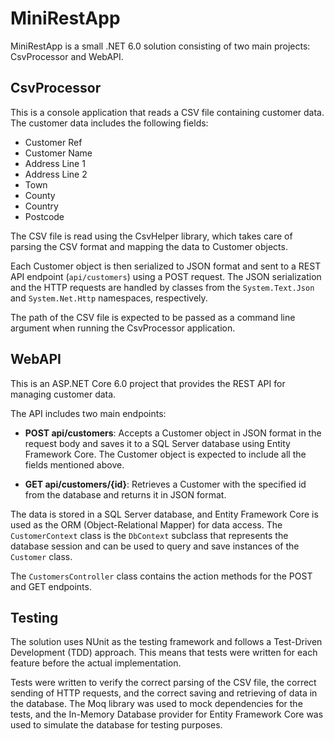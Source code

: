 # MiniRestApp

MiniRestApp is a small .NET 6.0 solution consisting of two main projects: CsvProcessor and WebAPI.

## CsvProcessor

This is a console application that reads a CSV file containing customer data. The customer data includes the following fields:

- Customer Ref
- Customer Name
- Address Line 1
- Address Line 2
- Town
- County
- Country
- Postcode

The CSV file is read using the CsvHelper library, which takes care of parsing the CSV format and mapping the data to Customer objects.

Each Customer object is then serialized to JSON format and sent to a REST API endpoint (`api/customers`) using a POST request. The JSON serialization and the HTTP requests are handled by classes from the `System.Text.Json` and `System.Net.Http` namespaces, respectively.

The path of the CSV file is expected to be passed as a command line argument when running the CsvProcessor application.

## WebAPI

This is an ASP.NET Core 6.0 project that provides the REST API for managing customer data.

The API includes two main endpoints:

- **POST api/customers**: Accepts a Customer object in JSON format in the request body and saves it to a SQL Server database using Entity Framework Core. The Customer object is expected to include all the fields mentioned above.

- **GET api/customers/{id}**: Retrieves a Customer with the specified id from the database and returns it in JSON format.

The data is stored in a SQL Server database, and Entity Framework Core is used as the ORM (Object-Relational Mapper) for data access. The `CustomerContext` class is the `DbContext` subclass that represents the database session and can be used to query and save instances of the `Customer` class.

The `CustomersController` class contains the action methods for the POST and GET endpoints.

## Testing

The solution uses NUnit as the testing framework and follows a Test-Driven Development (TDD) approach. This means that tests were written for each feature before the actual implementation.

Tests were written to verify the correct parsing of the CSV file, the correct sending of HTTP requests, and the correct saving and retrieving of data in the database. The Moq library was used to mock dependencies for the tests, and the In-Memory Database provider for Entity Framework Core was used to simulate the database for testing purposes.
